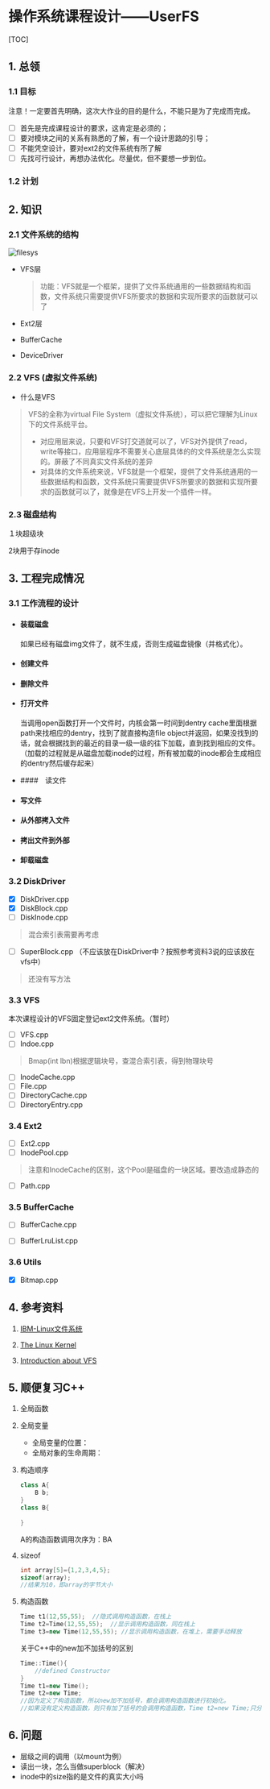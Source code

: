 # 操作系统课程设计——UserFS

[TOC]

## 1. 总领

### 1.1 目标

注意！一定要首先明确，这次大作业的目的是什么，不能只是为了完成而完成。 

- [ ] 首先是完成课程设计的要求，这肯定是必须的；
- [ ] 要对模块之间的关系有熟悉的了解，有一个设计思路的引导；
- [ ] 不能凭空设计，要对ext2的文件系统有所了解
- [ ] 先找可行设计，再想办法优化。尽量优，但不要想一步到位。

### 1.2 计划



## 2. 知识

### 2.1 文件系统的结构

![filesys](https://www.ibm.com/developerworks/cn/linux/l-linux-filesystem/figure1.gif)

- VFS层

  > 功能：VFS就是一个框架，提供了文件系统通用的一些数据结构和函数，文件系统只需要提供VFS所要求的数据和实现所要求的函数就可以了

- Ext2层

  >

- BufferCache

  >

- DeviceDriver

  >

### 2.2 VFS (虚拟文件系统)

- 什么是VFS

>VFS的全称为virtual File System（虚拟文件系统），可以把它理解为Linux下的文件系统平台。
>
>- 对应用层来说，只要和VFS打交道就可以了，VFS对外提供了read，write等接口，应用层程序不需要关心底层具体的的文件系统是怎么实现的。屏蔽了不同真实文件系统的差异
>- 对具体的文件系统来说，VFS就是一个框架，提供了文件系统通用的一些数据结构和函数，文件系统只需要提供VFS所要求的数据和实现所要求的函数就可以了，就像是在VFS上开发一个插件一样。



### 2.3 磁盘结构

１块超级块

2块用于存inode





## 3. 工程完成情况

### 3.1 工作流程的设计

- #### 装载磁盘

  如果已经有磁盘img文件了，就不生成，否则生成磁盘镜像（并格式化）。

- #### 创建文件

- #### 删除文件

- #### 打开文件

  当调用open函数打开一个文件时，内核会第一时间到dentry cache里面根据path来找相应的dentry，找到了就直接构造file object并返回，如果没找到的话，就会根据找到的最近的目录一级一级的往下加载，直到找到相应的文件。（加载的过程就是从磁盘加载inode的过程，所有被加载的inode都会生成相应的dentry然后缓存起来）

- ####　读文件

- #### 写文件

- #### 从外部拷入文件

- #### 拷出文件到外部

- #### 卸载磁盘

### 3.2 DiskDriver

- [x] DiskDriver.cpp
- [x] DiskBlock.cpp
- [ ] DiskInode.cpp
>混合索引表需要再考虑

- [ ] SuperBlock.cpp  （不应该放在DiskDriver中？按照参考资料3说的应该放在vfs中）
>还没有写方法

### 3.3 VFS

本次课程设计的VFS固定登记ext2文件系统。（暂时）

- [ ] VFS.cpp
- [ ] Indoe.cpp
> Bmap(int lbn)根据逻辑块号，查混合索引表，得到物理块号

- [ ] InodeCache.cpp
- [ ] File.cpp
- [ ] DirectoryCache.cpp
- [ ] DirectoryEntry.cpp

### 3.4 Ext2
- [ ] Ext2.cpp
- [ ] InodePool.cpp

> 注意和InodeCache的区别，这个Pool是磁盘的一块区域。要改造成静态的

- [ ] Path.cpp 


### 3.5 BufferCache
- [ ] BufferCache.cpp

- [ ] BufferLruList.cpp

### 3.6 Utils
- [x] Bitmap.cpp


## 4. 参考资料
1. [IBM-Linux文件系统](https://www.ibm.com/developerworks/cn/linux/l-linux-filesystem/index.html)

2. [The Linux Kernel](http://www.tldp.org/LDP/tlk/tlk.html)

3. [Introduction about VFS](https://segmentfault.com/a/1190000008476809)

## 5. 顺便复习C++

1. 全局函数

2. 全局变量
   - 全局变量的位置：
   - 全局对象的生命周期：

3. 构造顺序

   ```c++
   class A{
       B b;
   }
   class B{
       
   }
   ```

   A的构造函数调用次序为：BA
   
4. sizeof

   ```c++
   int array[5]={1,2,3,4,5};
   sizeof(array);
   //结果为10，即array的字节大小
   ```

5. 构造函数

   ```cpp
   Time t1(12,55,55);  //隐式调用构造函数，在栈上
   Time t2=Time(12,55,55);  //显示调用构造函数，同在栈上
   Time t3=new Time(12,55,55); //显示调用构造函数，在堆上，需要手动释放
   ```

   关于C++中的new加不加括号的区别

   ```cpp
   Time::Time(){
       //defined Constructor
   }
   Time t1=new Time();  
   Time t2=new Time;  
   //因为定义了构造函数，所以new加不加括号，都会调用构造函数进行初始化。
   //如果没有定义构造函数，则只有加了括号的会调用构造函数，Time t2=new Time;只分配空间，内存不改变。 
   ```

   

## 6. 问题

- 层级之间的调用（以mount为例）
- 读出一块，怎么当做superblock（解决）
- inode中的size指的是文件的真实大小吗